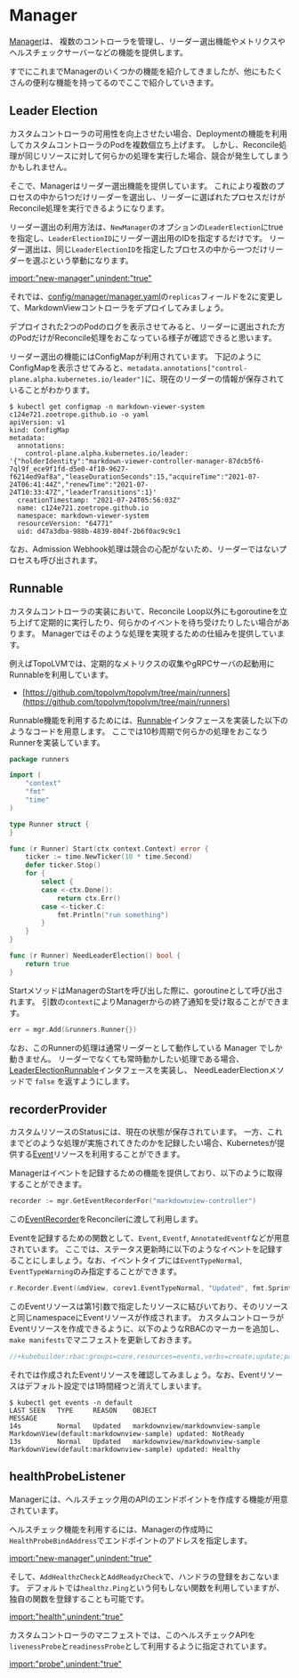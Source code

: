# Manager

[Manager](https://pkg.go.dev/sigs.k8s.io/controller-runtime/pkg/manager?tab=doc#Manager)は、
複数のコントローラを管理し、リーダー選出機能やメトリクスやヘルスチェックサーバーなどの機能を提供します。

すでにこれまでManagerのいくつかの機能を紹介してきましたが、他にもたくさんの便利な機能を持ってるのでここで紹介していきます。

## Leader Election

カスタムコントローラの可用性を向上させたい場合、Deploymentの機能を利用してカスタムコントローラのPodを複数個立ち上げます。
しかし、Reconcile処理が同じリソースに対して何らかの処理を実行した場合、競合が発生してしまうかもしれません。

そこで、Managerはリーダー選出機能を提供しています。
これにより複数のプロセスの中から1つだけリーダーを選出し、リーダーに選ばれたプロセスだけがReconcile処理を実行できるようになります。

リーダー選出の利用方法は、`NewManager`のオプションの`LeaderElection`にtrueを指定し、`LeaderElectionID`にリーダー選出用のIDを指定するだけです。
リーダー選出は、同じ`LeaderElectionID`を指定したプロセスの中から一つだけリーダーを選ぶという挙動になります。

[import:"new-manager",unindent:"true"](../../codes/markdown-viewer/main.go)

それでは、[config/manager/manager.yaml](../../codes/markdown-viewer/config/manager/manager.yaml)の`replicas`フィールドを2に変更して、MarkdownViewコントローラをデプロイしてみましょう。

デプロイされた2つのPodのログを表示させてみると、リーダーに選出された方のPodだけがReconcile処理をおこなっている様子が確認できると思います。

リーダー選出の機能にはConfigMapが利用されています。
下記のようにConfigMapを表示させてみると、`metadata.annotations["control-plane.alpha.kubernetes.io/leader"]`に、現在のリーダーの情報が保存されていることがわかります。

```
$ kubectl get configmap -n markdown-viewer-system c124e721.zoetrope.github.io -o yaml
apiVersion: v1
kind: ConfigMap
metadata:
  annotations:
    control-plane.alpha.kubernetes.io/leader: '{"holderIdentity":"markdown-viewer-controller-manager-87dcb5f6-7ql9f_ece9f1fd-d5e0-4f10-9627-f6214ed9af8a","leaseDurationSeconds":15,"acquireTime":"2021-07-24T06:41:44Z","renewTime":"2021-07-24T10:33:47Z","leaderTransitions":1}'
  creationTimestamp: "2021-07-24T05:56:03Z"
  name: c124e721.zoetrope.github.io
  namespace: markdown-viewer-system
  resourceVersion: "64771"
  uid: d47a3dba-988b-4839-804f-2b6f0ac9c9c1
```

なお、Admission Webhook処理は競合の心配がないため、リーダーではないプロセスも呼び出されます。

## Runnable

カスタムコントローラの実装において、Reconcile Loop以外にもgoroutineを立ち上げて定期的に実行したり、何らかのイベントを待ち受けたりしたい場合があります。
Managerではそのような処理を実現するための仕組みを提供しています。

例えばTopoLVMでは、定期的なメトリクスの収集やgRPCサーバの起動用にRunnableを利用しています。

- [https://github.com/topolvm/topolvm/tree/main/runners](https://github.com/topolvm/topolvm/tree/main/runners)

Runnable機能を利用するためには、[Runnable](https://pkg.go.dev/sigs.k8s.io/controller-runtime/pkg/manager?tab=doc#Runnable)インタフェースを実装した以下のようなコードを用意します。
ここでは10秒周期で何らかの処理をおこなうRunnerを実装しています。

```go
package runners

import (
    "context"
    "fmt"
    "time"
)

type Runner struct {
}

func (r Runner) Start(ctx context.Context) error {
    ticker := time.NewTicker(10 * time.Second)
    defer ticker.Stop()
    for {
        select {
        case <-ctx.Done():
            return ctx.Err()
        case <-ticker.C:
            fmt.Println("run something")
        }
    }
}

func (r Runner) NeedLeaderElection() bool {
    return true
}
```

StartメソッドはManagerのStartを呼び出した際に、goroutineとして呼び出されます。
引数の`context`によりManagerからの終了通知を受け取ることができます。

```go
err = mgr.Add(&runners.Runner{})
```

なお、このRunnerの処理は通常リーダーとして動作している Manager でしか動きません。
リーダーでなくても常時動かしたい処理である場合、[LeaderElectionRunnable](https://pkg.go.dev/sigs.k8s.io/controller-runtime/pkg/manager?tab=doc#LeaderElectionRunnable)インタフェースを実装し、
NeedLeaderElectionメソッドで `false` を返すようにします。

## recorderProvider

カスタムリソースのStatusには、現在の状態が保存されています。
一方、これまでどのような処理が実施されてきたのかを記録したい場合、Kubernetesが提供する[Event](https://pkg.go.dev/k8s.io/api/core/v1?tab=doc#Event)リソースを利用することができます。

Managerはイベントを記録するための機能を提供しており、以下のように取得することができます。

```go
recorder := mgr.GetEventRecorderFor("markdownview-controller")
```

この[EventRecorder](https://pkg.go.dev/k8s.io/client-go/tools/record?tab=doc#EventRecorder)をReconcilerに渡して利用します。

Eventを記録するための関数として、`Event`, `Eventf`, `AnnotatedEventf`などが用意されています。
ここでは、ステータス更新時に以下のようなイベントを記録することにしましょう。なお、イベントタイプには`EventTypeNormal`, `EventTypeWarning`のみ指定することができます。

```go
r.Recorder.Event(&mdView, corev1.EventTypeNormal, "Updated", fmt.Sprintf("MarkdownView(%s:%s) updated: %s", mdView.Namespace, mdView.Name, mdView.Status))
```

このEventリソースは第1引数で指定したリソースに結びいており、そのリソースと同じnamespaceにEventリソースが作成されます。
カスタムコントローラがEventリソースを作成できるように、以下のようなRBACのマーカーを追加し、`make manifests`でマニフェストを更新しておきます。

```go
//+kubebuilder:rbac:groups=core,resources=events,verbs=create;update;patch
```

それでは作成されたEventリソースを確認してみましょう。なお、Eventリソースはデフォルト設定では1時間経つと消えてしまいます。

```
$ kubectl get events -n default
LAST SEEN   TYPE     REASON    OBJECT                             MESSAGE
14s         Normal   Updated   markdownview/markdownview-sample   MarkdownView(default:markdownview-sample) updated: NotReady
13s         Normal   Updated   markdownview/markdownview-sample   MarkdownView(default:markdownview-sample) updated: Healthy
```

## healthProbeListener

Managerには、ヘルスチェック用のAPIのエンドポイントを作成する機能が用意されています。

ヘルスチェック機能を利用するには、Managerの作成時に`HealthProbeBindAddress`でエンドポイントのアドレスを指定します。

[import:"new-manager",unindent:"true"](../../codes/markdown-viewer/main.go)

そして、`AddHealthzCheck`と`AddReadyzCheck`で、ハンドラの登録をおこないます。
デフォルトでは`healthz.Ping`という何もしない関数を利用していますが、独自の関数を登録することも可能です。

[import:"health",unindent:"true"](../../codes/markdown-viewer/main.go)

カスタムコントローラのマニフェストでは、このヘルスチェックAPIを`livenessProbe`と`readinessProbe`として利用するように指定されています。

[import:"probe",unindent:"true"](../../codes/markdown-viewer/config/manager/manager.yaml)

